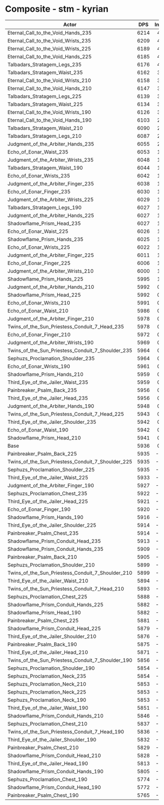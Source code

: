 # Composite - stm - kyrian
| Actor | DPS | Increase |
|---|:---:|:---:|
|Eternal_Call_to_the_Void_Hands_235|6214|4.67%|
|Eternal_Call_to_the_Void_Wrists_235|6209|4.60%|
|Eternal_Call_to_the_Void_Wrists_225|6189|4.26%|
|Eternal_Call_to_the_Void_Hands_225|6185|4.19%|
|Talbadars_Stratagem_Legs_235|6176|4.04%|
|Talbadars_Stratagem_Waist_235|6162|3.81%|
|Eternal_Call_to_the_Void_Wrists_210|6158|3.73%|
|Eternal_Call_to_the_Void_Hands_210|6147|3.54%|
|Talbadars_Stratagem_Legs_225|6139|3.42%|
|Talbadars_Stratagem_Waist_225|6134|3.33%|
|Eternal_Call_to_the_Void_Wrists_190|6126|3.19%|
|Eternal_Call_to_the_Void_Hands_190|6103|2.81%|
|Talbadars_Stratagem_Waist_210|6090|2.59%|
|Talbadars_Stratagem_Legs_210|6087|2.54%|
|Judgment_of_the_Arbiter_Hands_235|6055|2.00%|
|Echo_of_Eonar_Waist_235|6053|1.97%|
|Judgment_of_the_Arbiter_Wrists_235|6048|1.89%|
|Talbadars_Stratagem_Waist_190|6044|1.82%|
|Echo_of_Eonar_Wrists_235|6042|1.79%|
|Judgment_of_the_Arbiter_Finger_235|6038|1.71%|
|Echo_of_Eonar_Finger_235|6030|1.58%|
|Judgment_of_the_Arbiter_Wrists_225|6029|1.55%|
|Talbadars_Stratagem_Legs_190|6027|1.52%|
|Judgment_of_the_Arbiter_Hands_225|6027|1.52%|
|Shadowflame_Prism_Head_235|6027|1.52%|
|Echo_of_Eonar_Waist_225|6026|1.52%|
|Shadowflame_Prism_Hands_235|6025|1.49%|
|Echo_of_Eonar_Wrists_225|6022|1.44%|
|Judgment_of_the_Arbiter_Finger_225|6011|1.26%|
|Echo_of_Eonar_Finger_225|6006|1.17%|
|Judgment_of_the_Arbiter_Wrists_210|6000|1.08%|
|Shadowflame_Prism_Hands_225|5995|1.00%|
|Judgment_of_the_Arbiter_Hands_210|5992|0.94%|
|Shadowflame_Prism_Head_225|5992|0.93%|
|Echo_of_Eonar_Wrists_210|5991|0.93%|
|Echo_of_Eonar_Waist_210|5986|0.84%|
|Judgment_of_the_Arbiter_Finger_210|5978|0.70%|
|Twins_of_the_Sun_Priestess_Conduit_7_Head_235|5978|0.70%|
|Echo_of_Eonar_Finger_210|5972|0.59%|
|Judgment_of_the_Arbiter_Wrists_190|5969|0.55%|
|Twins_of_the_Sun_Priestess_Conduit_7_Shoulder_235|5964|0.47%|
|Sephuzs_Proclamation_Shoulder_235|5964|0.47%|
|Echo_of_Eonar_Wrists_190|5961|0.42%|
|Shadowflame_Prism_Hands_210|5959|0.39%|
|Third_Eye_of_the_Jailer_Waist_235|5959|0.38%|
|Painbreaker_Psalm_Back_235|5956|0.33%|
|Third_Eye_of_the_Jailer_Head_235|5956|0.33%|
|Judgment_of_the_Arbiter_Hands_190|5948|0.19%|
|Twins_of_the_Sun_Priestess_Conduit_7_Head_225|5943|0.11%|
|Third_Eye_of_the_Jailer_Shoulder_235|5942|0.10%|
|Echo_of_Eonar_Waist_190|5942|0.09%|
|Shadowflame_Prism_Head_210|5941|0.09%|
|Base|5936|0.00%|
|Painbreaker_Psalm_Back_225|5935|-0.02%|
|Twins_of_the_Sun_Priestess_Conduit_7_Shoulder_225|5935|-0.02%|
|Sephuzs_Proclamation_Shoulder_225|5935|-0.02%|
|Third_Eye_of_the_Jailer_Waist_225|5933|-0.05%|
|Judgment_of_the_Arbiter_Finger_190|5927|-0.16%|
|Sephuzs_Proclamation_Chest_235|5922|-0.23%|
|Third_Eye_of_the_Jailer_Head_225|5921|-0.26%|
|Echo_of_Eonar_Finger_190|5920|-0.28%|
|Shadowflame_Prism_Hands_190|5916|-0.34%|
|Third_Eye_of_the_Jailer_Shoulder_225|5914|-0.38%|
|Painbreaker_Psalm_Chest_235|5914|-0.38%|
|Shadowflame_Prism_Conduit_Head_235|5913|-0.39%|
|Shadowflame_Prism_Conduit_Hands_235|5909|-0.46%|
|Painbreaker_Psalm_Back_210|5905|-0.52%|
|Sephuzs_Proclamation_Shoulder_210|5899|-0.62%|
|Twins_of_the_Sun_Priestess_Conduit_7_Shoulder_210|5899|-0.64%|
|Third_Eye_of_the_Jailer_Waist_210|5894|-0.72%|
|Twins_of_the_Sun_Priestess_Conduit_7_Head_210|5893|-0.74%|
|Sephuzs_Proclamation_Chest_225|5888|-0.82%|
|Shadowflame_Prism_Conduit_Hands_225|5882|-0.92%|
|Shadowflame_Prism_Head_190|5882|-0.92%|
|Painbreaker_Psalm_Chest_225|5881|-0.93%|
|Shadowflame_Prism_Conduit_Head_225|5879|-0.97%|
|Third_Eye_of_the_Jailer_Shoulder_210|5876|-1.02%|
|Painbreaker_Psalm_Back_190|5875|-1.04%|
|Third_Eye_of_the_Jailer_Head_210|5871|-1.09%|
|Twins_of_the_Sun_Priestess_Conduit_7_Shoulder_190|5856|-1.36%|
|Sephuzs_Proclamation_Shoulder_190|5854|-1.38%|
|Sephuzs_Proclamation_Neck_235|5854|-1.39%|
|Sephuzs_Proclamation_Neck_210|5853|-1.40%|
|Sephuzs_Proclamation_Neck_225|5853|-1.40%|
|Sephuzs_Proclamation_Neck_190|5853|-1.40%|
|Third_Eye_of_the_Jailer_Waist_190|5851|-1.44%|
|Shadowflame_Prism_Conduit_Hands_210|5846|-1.52%|
|Sephuzs_Proclamation_Chest_210|5837|-1.68%|
|Twins_of_the_Sun_Priestess_Conduit_7_Head_190|5836|-1.70%|
|Third_Eye_of_the_Jailer_Shoulder_190|5832|-1.76%|
|Painbreaker_Psalm_Chest_210|5829|-1.80%|
|Shadowflame_Prism_Conduit_Head_210|5828|-1.82%|
|Third_Eye_of_the_Jailer_Head_190|5813|-2.08%|
|Shadowflame_Prism_Conduit_Hands_190|5805|-2.21%|
|Sephuzs_Proclamation_Chest_190|5774|-2.74%|
|Shadowflame_Prism_Conduit_Head_190|5772|-2.76%|
|Painbreaker_Psalm_Chest_190|5765|-2.88%|
